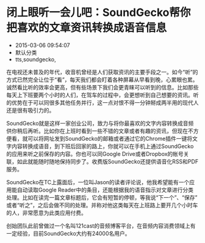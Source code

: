 # 闭上眼听一会儿吧：SoundGecko帮你把喜欢的文章资讯转换成语音信息
- 2015-03-06 09:54:07
- 默认分类
- tts,soundgecko,

<!--markdown-->在电视还未普及的年代，收音机曾经是人们获取资讯的主要手段之一。如今“听”的方式已然完全让位于“看”，每天我们都会盯着各种屏幕从早看到晚，心累眼也累。诚然看比听的效率会更高，但有些场景下我们会更青睐可以听到的信息。比如那些每天上下班要两个小时的人们，在驾车的过程中，会更想听到自己想要的资讯。听的优势在于可以同很多其他任务并行，这一点对恨不得一分钟掰成两半用的现代人还是很有吸引力的。


<!--more-->


SoundGecko就是这样一家创业公司，致力与将你最喜欢的文字内容转换成音频供你稍后再听。比如你在上班时看到一些不错的文章或者有趣的资讯，但现在不方便看，就可以将网址发到SoundGecko的邮箱或者通过它的Chrome插件一键将文字内容转换成语音，到下班后回家的路上，你就可以在手机上通过SoundGecko的应用来听之前保存的内容。你也可以同Google Drive或者Dropbox的帐号关联，如此就能随时随地保持同步了。收费版SoundGecko还提供语音化RSS和PDF服务。

SoundGecko在TC上露面后，一位叫Jason的读者评论说，他我希望能有一个应用能自动读取Google Reader中的条目，还能根据我的语音指示对文章进行分类处理。比如在读完一篇文章标题后，它会有短暂的停顿，等我说“下一个”、“保存” 或者“听之”，之后会做不同的处理。并称对他这类每天在上班路上要开几个小时车的人，非常愿意为此类应用付费。

创始团队此前曾做过一个名叫121cast的音频博客平台，在音频内容消费领域上有一定经验，目前SoundGecko大约有24000名用户。